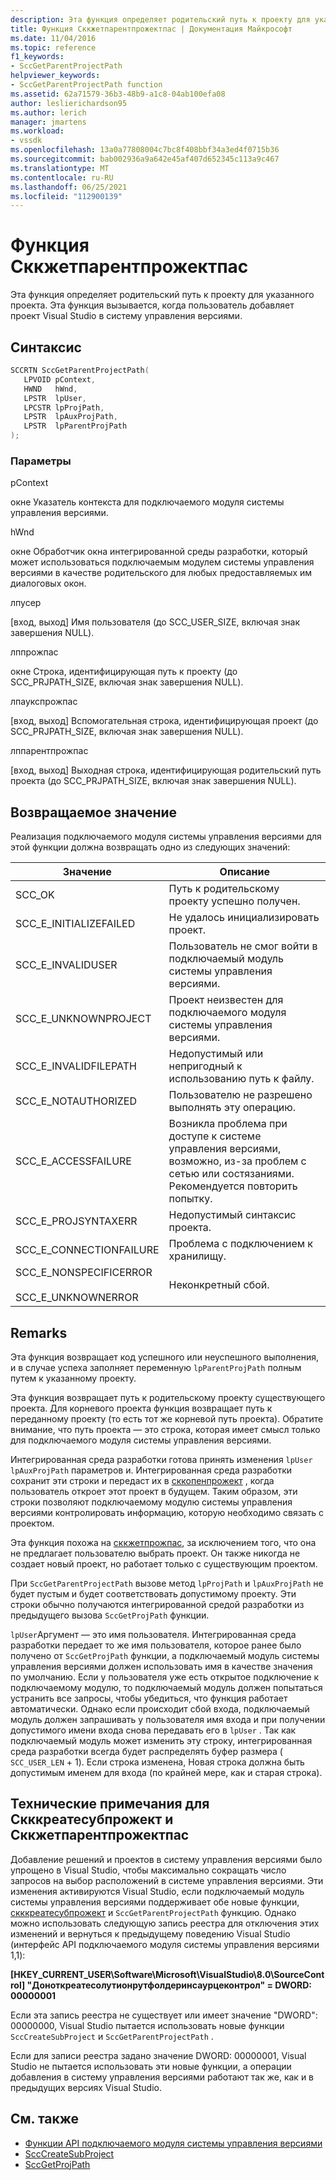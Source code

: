 ```yaml
---
description: Эта функция определяет родительский путь к проекту для указанного проекта.
title: Функция Сккжетпарентпрожектпас | Документация Майкрософт
ms.date: 11/04/2016
ms.topic: reference
f1_keywords:
- SccGetParentProjectPath
helpviewer_keywords:
- SccGetParentProjectPath function
ms.assetid: 62a71579-36b3-48b9-a1c8-04ab100efa08
author: leslierichardson95
ms.author: lerich
manager: jmartens
ms.workload:
- vssdk
ms.openlocfilehash: 13a0a77808004c7bc8f408bbf34a3ed4f0715b36
ms.sourcegitcommit: bab002936a9a642e45af407d652345c113a9c467
ms.translationtype: MT
ms.contentlocale: ru-RU
ms.lasthandoff: 06/25/2021
ms.locfileid: "112900139"
---
```

# <a name="sccgetparentprojectpath-function"></a>Функция Сккжетпарентпрожектпас
Эта функция определяет родительский путь к проекту для указанного проекта. Эта функция вызывается, когда пользователь добавляет проект Visual Studio в систему управления версиями.

## <a name="syntax"></a>Синтаксис

```cpp
SCCRTN SccGetParentProjectPath(
   LPVOID pContext,
   HWND   hWnd,
   LPSTR  lpUser,
   LPCSTR lpProjPath,
   LPSTR  lpAuxProjPath,
   LPSTR  lpParentProjPath
);
```

### <a name="parameters"></a>Параметры
 pContext

окне Указатель контекста для подключаемого модуля системы управления версиями.

 hWnd

окне Обработчик окна интегрированной среды разработки, который может использоваться подключаемым модулем системы управления версиями в качестве родительского для любых предоставляемых им диалоговых окон.

 лпусер

[вход, выход] Имя пользователя (до SCC_USER_SIZE, включая знак завершения NULL).

 лппрожпас

окне Строка, идентифицирующая путь к проекту (до SCC_PRJPATH_SIZE, включая знак завершения NULL).

 лпаукспрожпас

[вход, выход] Вспомогательная строка, идентифицирующая проект (до SCC_PRJPATH_SIZE, включая знак завершения NULL).

 лппарентпрожпас

[вход, выход] Выходная строка, идентифицирующая родительский путь проекта (до SCC_PRJPATH_SIZE, включая знак завершения NULL).

## <a name="return-value"></a>Возвращаемое значение
 Реализация подключаемого модуля системы управления версиями для этой функции должна возвращать одно из следующих значений:

|Значение|Описание|
|-----------|-----------------|
|SCC_OK|Путь к родительскому проекту успешно получен.|
|SCC_E_INITIALIZEFAILED|Не удалось инициализировать проект.|
|SCC_E_INVALIDUSER|Пользователь не смог войти в подключаемый модуль системы управления версиями.|
|SCC_E_UNKNOWNPROJECT|Проект неизвестен для подключаемого модуля системы управления версиями.|
|SCC_E_INVALIDFILEPATH|Недопустимый или непригодный к использованию путь к файлу.|
|SCC_E_NOTAUTHORIZED|Пользователю не разрешено выполнять эту операцию.|
|SCC_E_ACCESSFAILURE|Возникла проблема при доступе к системе управления версиями, возможно, из-за проблем с сетью или состязаниями. Рекомендуется повторить попытку.|
|SCC_E_PROJSYNTAXERR|Недопустимый синтаксис проекта.|
|SCC_E_CONNECTIONFAILURE|Проблема с подключением к хранилищу.|
|SCC_E_NONSPECIFICERROR<br /><br /> SCC_E_UNKNOWNERROR|Неконкретный сбой.|

## <a name="remarks"></a>Remarks
 Эта функция возвращает код успешного или неуспешного выполнения, и в случае успеха заполняет переменную `lpParentProjPath` полным путем к указанному проекту.

 Эта функция возвращает путь к родительскому проекту существующего проекта. Для корневого проекта функция возвращает путь к переданному проекту (то есть тот же корневой путь проекта). Обратите внимание, что путь проекта — это строка, которая имеет смысл только для подключаемого модуля системы управления версиями.

 Интегрированная среда разработки готова принять изменения `lpUser` `lpAuxProjPath` параметров и. Интегрированная среда разработки сохранит эти строки и передаст их в [сккопенпрожект](../extensibility/sccopenproject-function.md) , когда пользователь откроет этот проект в будущем. Таким образом, эти строки позволяют подключаемому модулю системы управления версиями контролировать информацию, которую необходимо связать с проектом.

 Эта функция похожа на [сккжетпрожпас](../extensibility/sccgetprojpath-function.md), за исключением того, что она не предлагает пользователю выбрать проект. Он также никогда не создает новый проект, но работает только с существующим проектом.

 При `SccGetParentProjectPath` вызове метод `lpProjPath` и `lpAuxProjPath` не будет пустым и будет соответствовать допустимому проекту. Эти строки обычно получаются интегрированной средой разработки из предыдущего вызова `SccGetProjPath` функции.

 `lpUser`Аргумент — это имя пользователя. Интегрированная среда разработки передает то же имя пользователя, которое ранее было получено от `SccGetProjPath` функции, а подключаемый модуль системы управления версиями должен использовать имя в качестве значения по умолчанию. Если у пользователя уже есть открытое подключение к подключаемому модулю, то подключаемый модуль должен попытаться устранить все запросы, чтобы убедиться, что функция работает автоматически. Однако если происходит сбой входа, подключаемый модуль должен запрашивать у пользователя имя входа и при получении допустимого имени входа снова передавать его в `lpUser` . Так как подключаемый модуль может изменить эту строку, интегрированная среда разработки всегда будет распределять буфер размера ( `SCC_USER_LEN` + 1). Если строка изменена, Новая строка должна быть допустимым именем для входа (по крайней мере, как и старая строка).

## <a name="technical-notes-for-scccreatesubproject-and-sccgetparentprojectpath"></a>Технические примечания для Скккреатесубпрожект и Сккжетпарентпрожектпас
 Добавление решений и проектов в систему управления версиями было упрощено в Visual Studio, чтобы максимально сокращать число запросов на выбор расположений в системе управления версиями. Эти изменения активируются Visual Studio, если подключаемый модуль системы управления версиями поддерживает обе новые функции, [скккреатесубпрожект](../extensibility/scccreatesubproject-function.md) и `SccGetParentProjectPath` функцию. Однако можно использовать следующую запись реестра для отключения этих изменений и вернуться к предыдущему поведению Visual Studio (интерфейс API подключаемого модуля системы управления версиями 1,1):

 **[HKEY_CURRENT_USER\Software\Microsoft\VisualStudio\8.0\SourceControl] "Доноткреатесолутионрутфолдеринсаурцеконтрол" = DWORD: 00000001**

 Если эта запись реестра не существует или имеет значение "DWORD": 00000000, Visual Studio пытается использовать новые функции `SccCreateSubProject` и `SccGetParentProjectPath` .

 Если для записи реестра задано значение DWORD: 00000001, Visual Studio не пытается использовать эти новые функции, а операции добавления в систему управления версиями работают так же, как и в предыдущих версиях Visual Studio.

## <a name="see-also"></a>См. также
- [Функции API подключаемого модуля системы управления версиями](../extensibility/source-control-plug-in-api-functions.md)
- [SccCreateSubProject](../extensibility/scccreatesubproject-function.md)
- [SccGetProjPath](../extensibility/sccgetprojpath-function.md)
